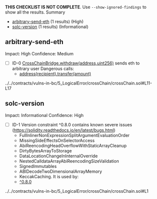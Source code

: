 **THIS CHECKLIST IS NOT COMPLETE**. Use `--show-ignored-findings` to show all the results.
Summary
 - [arbitrary-send-eth](#arbitrary-send-eth) (1 results) (High)
 - [solc-version](#solc-version) (1 results) (Informational)
## arbitrary-send-eth
Impact: High
Confidence: Medium
 - [ ] ID-0
[CrossChainBridge.withdraw(address,uint256)](../../contracts/vulns-in-bc/5_LogicalError/crossChain/crossChain.sol#L11-L17) sends eth to arbitrary user
	Dangerous calls:
	- [address(recipient).transfer(amount)](../../contracts/vulns-in-bc/5_LogicalError/crossChain/crossChain.sol#L16)

../../contracts/vulns-in-bc/5_LogicalError/crossChain/crossChain.sol#L11-L17


## solc-version
Impact: Informational
Confidence: High
 - [ ] ID-1
Version constraint ^0.8.0 contains known severe issues (https://solidity.readthedocs.io/en/latest/bugs.html)
	- FullInlinerNonExpressionSplitArgumentEvaluationOrder
	- MissingSideEffectsOnSelectorAccess
	- AbiReencodingHeadOverflowWithStaticArrayCleanup
	- DirtyBytesArrayToStorage
	- DataLocationChangeInInternalOverride
	- NestedCalldataArrayAbiReencodingSizeValidation
	- SignedImmutables
	- ABIDecodeTwoDimensionalArrayMemory
	- KeccakCaching.
It is used by:
	- [^0.8.0](../../contracts/vulns-in-bc/5_LogicalError/crossChain/crossChain.sol#L1)

../../contracts/vulns-in-bc/5_LogicalError/crossChain/crossChain.sol#L1


